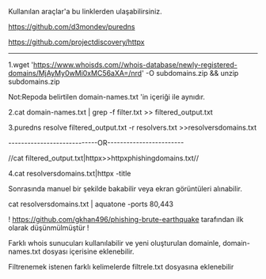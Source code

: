 Kullanılan araçlar'a bu linklerden ulaşabilirsiniz.

https://github.com/d3mondev/puredns

https://github.com/projectdiscovery/httpx

-----------------------------------------

1.wget 'https://www.whoisds.com//whois-database/newly-registered-domains/MjAyMy0wMi0xMC56aXA=/nrd' -O subdomains.zip && unzip subdomains.zip

Not:Repoda belirtilen domain-names.txt 'in içeriği ile aynıdır.

2.cat domain-names.txt | grep -f filter.txt >> filtered_output.txt

3.puredns resolve filtered_output.txt -r resolvers.txt  >>resolversdomains.txt

----------------------------OR------------------------

//cat filtered_output.txt|httpx>>httpxphishingdomains.txt//

4.cat resolversdomains.txt|httpx -title    

Sonrasında manuel bir şekilde bakabilir veya ekran görüntüleri alınabilir.

cat resolversdomains.txt | aquatone -ports 80,443


! https://github.com/gkhan496/phishing-brute-earthquake tarafından ilk olarak düşünmülmüştür !


Farklı whois sunucuları kullanılabilir ve yeni oluşturulan domainle, domain-names.txt dosyası içerisine eklenebilir.

Filtrenemek istenen farklı kelimelerde filtrele.txt dosyasına eklenebilir


